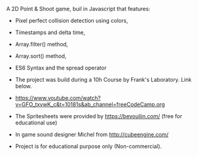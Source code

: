 A 2D Point & Shoot game, buil in Javascript that features: 
- Pixel perfect collision detection using colors,
- Timestamps and delta time,
- Array.filter() method,
- Array.sort() method,
- ES6 Syntax and the spread operator

- The project was build during a 10h Course by Frank's Laboratory. Link below.
- https://www.youtube.com/watch?v=GFO_txvwK_c&t=10181s&ab_channel=freeCodeCamp.org
- The Spritesheets were provided by https://bevouliin.com/ (free for educational use)
- In game sound designer Michel from http://cubeengine.com/
- Project is for educational purpose only (Non-commercial).
